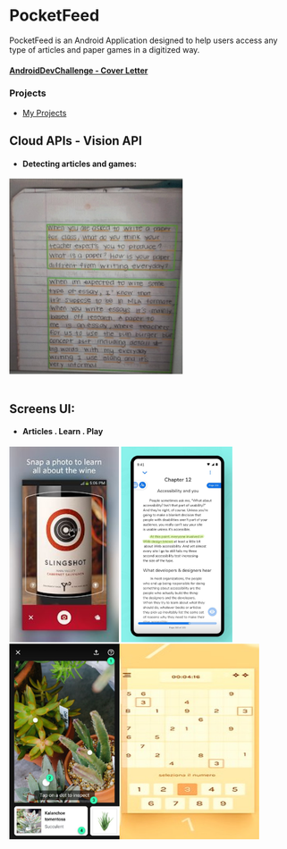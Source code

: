 # PocketFeed
PocketFeed is an Android Application designed to help users access any type of articles and paper games in a digitized way.

#### [AndroidDevChallenge - Cover Letter](https://docs.google.com/document/d/1LQ4jDlYmOa_h9S9LUJbL5opEjrougBfx-MJ8TtCEK5s/edit  "AndroidDevChallenge - Cover Letter")






### Projects
- [My Projects](https://docs.google.com/document/d/1JGS7Y9C-Uvwd2FrqEueNCd5HqaHRmZXijylkANqhW4M/edit?usp=sharing)


## Cloud APIs - Vision API
- #### Detecting articles and games:

<img src="https://github.com/Tanvi-Goyal/PocketFeed/blob/master/screens/vision.jpg" height=350>
<br><br>

## Screens UI:

- #### Articles . Learn . Play

<img src="https://github.com/Tanvi-Goyal/PocketFeed/blob/master/screens/object.jpg" height=350> <img src="https://github.com/Tanvi-Goyal/PocketFeed/blob/master/screens/reader.jpg" height=350> <img src="https://github.com/Tanvi-Goyal/PocketFeed/blob/master/screens/detect.jpg" height=350><img src="https://github.com/Tanvi-Goyal/PocketFeed/blob/master/screens/sudoku.jpg" height=350 width=250> 

<br>
